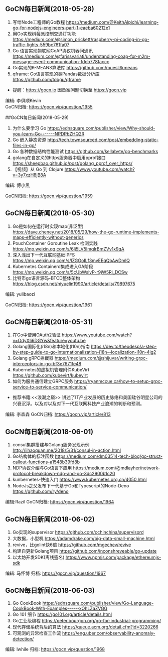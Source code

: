 ## GoCN每日新闻(2018-05-28)

1. 写给Node工程师的Go教程 https://medium.com/@KeithAlpichi/learning-go-for-nodejs-engineers-part-1-eaeba60212e1
2. 用Go实现树莓派控制交通灯功能 https://medium.com/@simon_prickett/raspberry-pi-coding-in-go-traffic-lights-559bc761fa07
3. Go 语言实现物联网CoAP协议机器间通讯 https://medium.com/@farissyariati/understanding-coap-for-m2m-message-event-communication-fdcb778faccc
4. Go实现的K-MEANS算法库 https://github.com/muesli/kmeans
5. qframe: Go语言实现的类Pandas数据分析库 https://github.com/tobgu/qframe

* 提醒：https://gocn.io 因备案问题切换至 https://gocn.vip

编辑: 李俱顺Kevin    
GoCN归档: https://gocn.vip/question/1955

##GoCN每日新闻(2018-05-29)

1.  为什么要学习 Go https://ednsquare.com/publisher/view/Why-should-you-learn-Go-------NPDPbZHQ2R
2. Go 嵌入静态资源 http://tech.townsourced.com/post/embedding-static-files-in-go/
3. Go 各种数据结构性能测试 https://github.com/kellabyte/go-benchmarks
4. golang在自定义的https服务器中启用pprof接口 https://sheepbao.github.io/post/golang_pprof_over_https/
5. 【视频】从 Go 到 Clojure  https://www.youtube.com/watch?v=3y7xzH8jB8A

编辑: 傅小黑

GoCN归档: https://gocn.vip/question/1959

## GoCN每日新闻(2018-05-30)

1. Go是如何在运行时实现map(非泛型) https://dave.cheney.net/2018/05/29/how-the-go-runtime-implements-maps-efficiently-without-generics
2. PouchContainer Goroutine Leak 检测实践 https://mp.weixin.qq.com/s/6lj5LV5ImqlrBmZVv1x9qA
3. 深入浅出下一代互联网基础IPFS https://mp.weixin.qq.com/s/lZGOoILf3mvEEqQbAwDmlQ
4. Kubernetes Containerd集成进入GA阶段 https://mp.weixin.qq.com/s/5cUbWslvP-r9jW5Ri_DCSw
5. 比特币go语言源码-BTCD整体架构 https://blog.csdn.net/niyuelin1990/article/details/79897675

编辑: yulibaozi

GoCN归档: https://gocn.vip/question/1961

## GoCN每日新闻(2018-05-31)

1. 在Go中使用OAuth2验证 https://www.youtube.com/watch?v=OdyXIi6DGYw&feature=youtu.be
2. Golang国际化(i18n)和本地化(l10n)指南 https://dev.to/theodesp/a-step-by-step-guide-to-go-internationalization-i18n--localization-l10n-4ig2
3. Golang gRPC拦截器 https://medium.com/@shijuvar/writing-grpc-interceptors-in-go-bf3e7671fe48
4. Kubernetes的虚拟机管理附件KubeVirt https://github.com/kubevirt/kubevirt
5. 如何为服务通信建立GRPC服务 https://ryanmccue.ca/how-to-setup-grpc-service-to-service-communication/ 

- 推荐书籍:<<浪潮之巅>> 讲述了IT产业发展的历史脉络和美国硅谷明星公司的兴衰沉浮。以及对以及对下一代互联网科技产业浪潮的判断和预测。

编辑: 李森森
GoCN归档: https://gocn.vip/article/813

## GoCN每日新闻(2018-06-01)

1. consul集群搭建与Golang服务发现示例 http://lihaoquan.me/2018/5/31/consul-in-action.html
2. Go结构体的标注函数 https://medium.com/dm03514-tech-blog/go-struct-callout-functions-a1548b39fd8b
3. NDP协议介绍与Go语言下应用 https://medium.com/@mdlayher/network-protocol-breakdown-ndp-and-go-3dc2900b1c20
4. kunbernetes-快速入门 https://www.kubernetes.org.cn/4050.html
5. NodeJs之父发布下一代基于Go和Typescript的Node-Deno https://github.com/ry/deno

编辑:Razil
GoCN归档: https://gocn.vip/question/1964

## GoCN每日新闻(2018-06-02)

1. Go实现的supervisor https://github.com/ochinchina/supervisord
2. 大数据，小型机 https://adamdrake.com/big-data-small-machine.html
3. revive，比golint快6倍 https://github.com/mgechev/revive
4. 构建自更新Golang项目 https://github.com/inconshreveable/go-update
5. 以太坊开发SDK(离线签名) https://www.npmjs.com/package/ethereumjs-sdk

编辑: 马怀博
归档: https://gocn.vip/question/1967

## GoCN每日新闻(2018-06-03)

1. Go CookBook https://ednsquare.com/publisher/view/Go-Language-CookBook-With-Examples------xOhLZaZVGG
2. Go 101 细节 https://go101.org/article/details.html
3. Go工业级编程 https://peter.bourgon.org/go-for-industrial-programming/
4. 现代存储系统背后的算法 https://queue.acm.org/detail.cfm?id=3220266
5. 可观测的异常检查工作流 https://eng.uber.com/observability-anomaly-detection/

编辑: lwhile
归档: https://gocn.vip/question/1968
